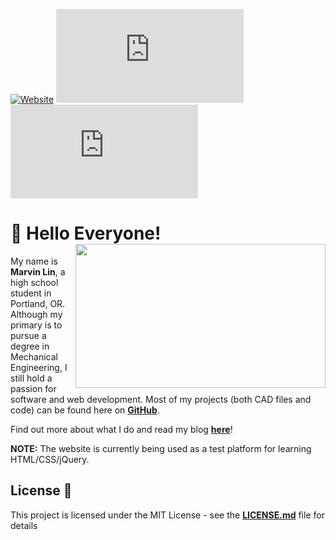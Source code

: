 [![Website](https://img.shields.io/website?down_color=lightgrey&down_message=offline&up_color=brightgreen&up_message=online&url=https%3A%2F%2Fmarvinlin.me)](https://marvinlin.me)
[![Last Commit](https://img.shields.io/github/last-commit/marvinlinn/marvinlin.me)](https://github.com/marvinlinn/marvinlin.me)
[![GitHub license](https://img.shields.io/github/license/marvinlinn/marvinlin.me?color=red)](https://github.com/marvinlinn/marvinlin.me/blob/master/LICENSE)

# :wave: Hello Everyone!<img src="https://user-images.githubusercontent.com/70479282/93027439-aee5a400-f5c1-11ea-9117-f80924e5aac7.png" align=right width="400" height="230">

My name is **Marvin Lin**, a high school student in Portland, OR. Although my primary is to pursue a degree in Mechanical Engineering, I still hold a passion for software and web development. Most of my projects (both CAD files and code) can be found here on [**GitHub**](https://www.github.com/marvinlinn).  

Find out more about what I do and read my blog [**here**](https://marvinlin.me)!

**NOTE:** The website is currently being used as a test platform for learning HTML/CSS/jQuery.

## License :page_with_curl:

This project is licensed under the MIT License - see the [**LICENSE.md**](LICENSE) file for details
